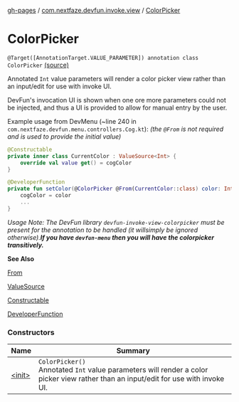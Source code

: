 [gh-pages](../../index.md) / [com.nextfaze.devfun.invoke.view](../index.md) / [ColorPicker](./index.md)

# ColorPicker

`@Target([AnnotationTarget.VALUE_PARAMETER]) annotation class ColorPicker` [(source)](https://github.com/NextFaze/dev-fun/tree/master/devfun-annotations/src/main/java/com/nextfaze/devfun/invoke/view/ColorPicker.kt#L40)

Annotated `Int` value parameters will render a color picker view rather than an input/edit for use with invoke UI.

DevFun's invocation UI is shown when one ore more parameters could not be injected, and thus a UI is provided to
allow for manual entry by the user.

Example usage from DevMenu (~line 240 in `com.nextfaze.devfun.menu.controllers.Cog.kt`):
*(the `@From` is not required and is used to provide the initial value)*

``` kotlin
@Constructable
private inner class CurrentColor : ValueSource<Int> {
    override val value get() = cogColor
}

@DeveloperFunction
private fun setColor(@ColorPicker @From(CurrentColor::class) color: Int) {
    cogColor = color
    ...
}
```

*Usage Note: The DevFun library `devfun-invoke-view-colorpicker` must be present for the annotation to be handled (it willsimply be ignored otherwise).**If you have `devfun-menu` then you will have the colorpicker transitively.***

**See Also**

[From](../-from/index.md)

[ValueSource](../-value-source/index.md)

[Constructable](../../com.nextfaze.devfun.inject/-constructable/index.md)

[DeveloperFunction](../../com.nextfaze.devfun.annotations/-developer-function/index.md)

### Constructors

| Name | Summary |
|---|---|
| [&lt;init&gt;](-init-.md) | `ColorPicker()`<br>Annotated `Int` value parameters will render a color picker view rather than an input/edit for use with invoke UI. |
